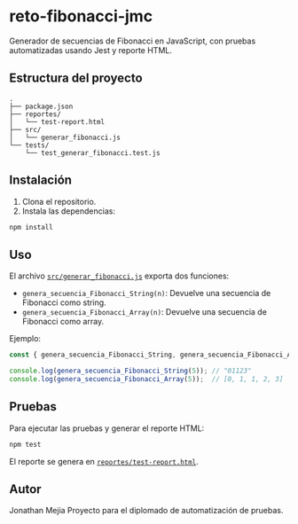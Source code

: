 # reto-fibonacci-jmc

Generador de secuencias de Fibonacci en JavaScript, con pruebas automatizadas usando Jest y reporte HTML.

## Estructura del proyecto

```
.
├── package.json
├── reportes/
│   └── test-report.html
├── src/
│   └── generar_fibonacci.js
└── tests/
    └── test_generar_fibonacci.test.js
```

## Instalación

1. Clona el repositorio.
2. Instala las dependencias:

```sh
npm install
```

## Uso

El archivo [`src/generar_fibonacci.js`](src/generar_fibonacci.js) exporta dos funciones:

- `genera_secuencia_Fibonacci_String(n)`: Devuelve una secuencia de Fibonacci como string.
- `genera_secuencia_Fibonacci_Array(n)`: Devuelve una secuencia de Fibonacci como array.

Ejemplo:

```js
const { genera_secuencia_Fibonacci_String, genera_secuencia_Fibonacci_Array } = require('./src/generar_fibonacci');

console.log(genera_secuencia_Fibonacci_String(5)); // "01123"
console.log(genera_secuencia_Fibonacci_Array(5));  // [0, 1, 1, 2, 3]
```

## Pruebas

Para ejecutar las pruebas y generar el reporte HTML:

```sh
npm test
```

El reporte se genera en [`reportes/test-report.html`](reportes/test-report.html).

## Autor

Jonathan Mejia
Proyecto para el diplomado de automatización de pruebas.